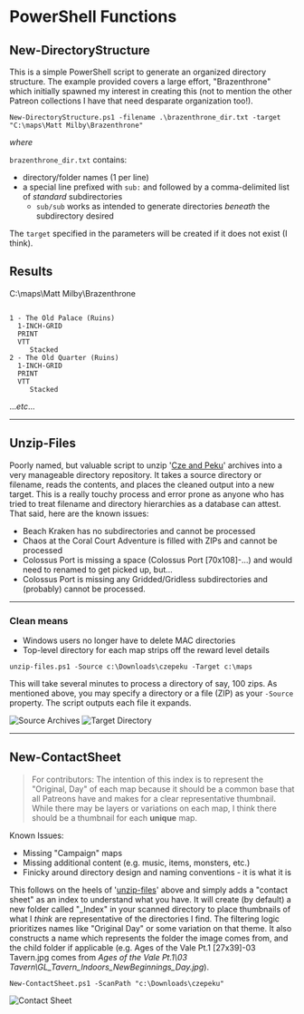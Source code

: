 # PowerShell Functions

## New-DirectoryStructure

This is a simple PowerShell script to generate an organized directory structure. The example provided covers a large effort, "Brazenthrone" which initially spawned my interest in creating this (not to mention the other Patreon collections I have that need desparate organization too!).

`New-DirectoryStructure.ps1 -filename .\brazenthrone_dir.txt -target "C:\maps\Matt Milby\Brazenthrone"`

_where_

`brazenthrone_dir.txt` contains:
- directory/folder names (1 per line)
- a special line prefixed with `sub:` and followed by a comma-delimited list of _standard_ subdirectories
    - `sub/sub` works as intended to generate directories _beneath_ the subdirectory desired

The `target` specified in the parameters will be created if it does not exist (I think).

## Results

C:\maps\Matt Milby\Brazenthrone

```

1 - The Old Palace (Ruins)
  1-INCH-GRID
  PRINT
  VTT
     Stacked
2 - The Old Quarter (Ruins)
  1-INCH-GRID
  PRINT
  VTT
     Stacked

```

..._etc_...

---

## Unzip-Files

Poorly named, but valuable script to unzip '[Cze and Peku](https://www.patreon.com/czepeku/posts?utm_medium=social&utm_source=github&utm_campaign=creatorshare)' archives into a very manageable directory repository. It takes a source directory or filename, reads the contents, and places the cleaned output into a new target. This is a really touchy process and error prone as anyone who has tried to treat filename and directory hierarchies as a database can attest. That said, here are the known issues:

- Beach Kraken has no subdirectories and cannot be processed
- Chaos at the Coral Court Adventure is filled with ZIPs and cannot be processed
- Colossus Port is missing a space (Colossus Port \[70x108\]-...) and would need to renamed to get picked up, but...
- Colossus Port is missing any Gridded/Gridless subdirectories and (probably) cannot be processed.

---

### Clean means

- Windows users no longer have to delete MAC directories
- Top-level directory for each map strips off the reward level details

`unzip-files.ps1 -Source c:\Downloads\czepeku -Target c:\maps`

This will take several minutes to process a directory of say, 100 zips. As mentioned above, you may specify a directory or a file (ZIP) as your `-Source` property. The script outputs each file it expands.

![Source Archives](https://showntell.z20.web.core.windows.net/images/src.png)
![Target Directory](https://showntell.z20.web.core.windows.net/images/tgt.png)

---

## New-ContactSheet

> For contributors: The intention of this index is to represent the "Original, Day" of each map because it should be a common base that all Patreons have and makes for a clear representative thumbnail. While there may be layers or variations on each map, I think there should be a thumbnail for each **unique** map.

Known Issues:

- Missing "Campaign" maps
- Missing additional content (e.g. music, items, monsters, etc.)
- Finicky around directory design and naming conventions - it is what it is

This follows on the heels of '[unzip-files](https://github.com/gradinDotCom/pub_skrips/tree/master/Folder-Generator#unzip-files)' above and simply adds a "contact sheet" as an index to understand what you have. It will create (by default) a new folder called "\_Index" in your scanned directory to place thumbnails of what I *think* are representative of the directories I find. The filtering logic prioritizes names like "Original Day" or some variation on that theme. It also constructs a name which represents the folder the image comes from, and the child folder if applicable (e.g. Ages of the Vale Pt.1 [27x39]-03 Tavern.jpg comes from _Ages of the Vale Pt.1\03 Tavern\GL\_Tavern\_Indoors\_NewBeginnings\_Day.jpg_).

`New-ContactSheet.ps1 -ScanPath "c:\Downloads\czepeku"`

![Contact Sheet](https://showntell.z20.web.core.windows.net/images/sheet.png?)
